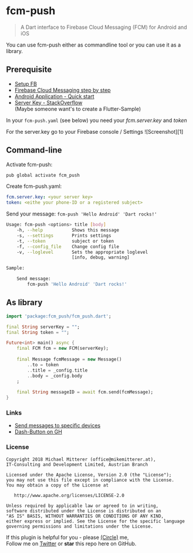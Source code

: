 # fcm-push
> A Dart interface to Firebase Cloud Messaging (FCM) for Android and iOS

You can use fcm-push either as commandline tool or you can use it as a library.

## Prerequisite
   - [Setup FB](https://firebase.google.com/docs/cloud-messaging/)
   - [Firebase Cloud Messaging step by step](https://www.youtube.com/watch?v=jh9Yqfq5CSg&t=5s)
   - [Android Application - Quick start](https://github.com/firebase/quickstart-android/tree/master/messaging)
   - [Server Key - StackOverflow](https://stackoverflow.com/a/42439563/504184)  
   (Maybe someone want's to create a Flutter-Sample)
   
In your `fcm-push.yaml` (see below) you need your *fcm.server.key* and *token*

For the server.key go to your Firebase console / Settings
![Screenshot][1]  
       
## Command-line

Activate fcm-push:
```bash
pub global activate fcm_push
```

Create fcm-push.yaml:
```yaml
fcm.server.key: <your server key>
token: <eithe your phone-ID or a registered subject>
```

Send your message: `fcm-push 'Hello Android' 'Dart rocks!'`

```bash
Usage: fcm-push <options> title [body]
    -h, --help           Shows this message
    -s, --settings       Prints settings
    -t, --token          subject or token
    -f, --config_file    Change config file
    -v, --loglevel       Sets the appropriate loglevel
                         [info, debug, warning]

Sample:

    Send message:
        fcm-push 'Hello Android' 'Dart rocks!'
```

## As library

```dart
import 'package:fcm_push/fcm_push.dart';

final String serverKey = "";
final String token = "";

Future<int> main() async {
    final FCM fcm = new FCM(serverKey);
    
    final Message fcmMessage = new Message()
        ..to = token
        ..title = _config.title
        ..body = _config.body
    ;
    
    final String messageID = await fcm.send(fcmMessage);
}
```

### Links
   - [Send messages to specific devices](https://firebase.google.com/docs/cloud-messaging/send-message#send_messages_to_specific_devices)
   - [Dash-Button on GH](https://github.com/MikeMitterer/cpp-dash-button)
   
### License

    Copyright 2018 Michael Mitterer (office@mikemitterer.at),
    IT-Consulting and Development Limited, Austrian Branch

    Licensed under the Apache License, Version 2.0 (the "License");
    you may not use this file except in compliance with the License.
    You may obtain a copy of the License at

       http://www.apache.org/licenses/LICENSE-2.0

    Unless required by applicable law or agreed to in writing,
    software distributed under the License is distributed on an
    "AS IS" BASIS, WITHOUT WARRANTIES OR CONDITIONS OF ANY KIND,
    either express or implied. See the License for the specific language
    governing permissions and limitations under the License.


If this plugin is helpful for you - please [(Circle)](http://gplus.mikemitterer.at/) me,  
Follow me on [Twitter](http://twitter.mikemitterer.at/) or **star** this repo here on GitHub.

